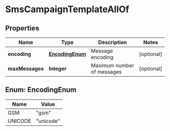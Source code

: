 

# SmsCampaignTemplateAllOf

## Properties

Name | Type | Description | Notes
------------ | ------------- | ------------- | -------------
**encoding** | [**EncodingEnum**](#EncodingEnum) | Message encoding |  [optional]
**maxMessages** | **Integer** | Maximum number of messages |  [optional]



## Enum: EncodingEnum

Name | Value
---- | -----
GSM | &quot;gsm&quot;
UNICODE | &quot;unicode&quot;



